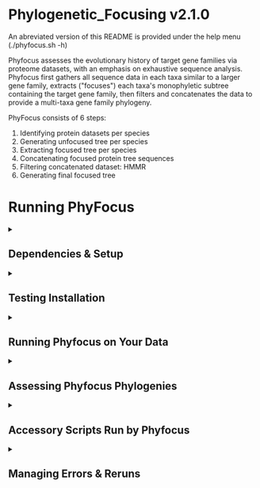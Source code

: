 # Phylogenetic_Focusing v2.1.0
An abreviated version of this README is provided under the help menu (./phyfocus.sh -h)

Phyfocus assesses the evolutionary history of target gene families via  proteome datasets, with an emphasis on exhaustive sequence analysis. Phyfocus first gathers all sequence data in each taxa similar to a larger gene family, extracts ("focuses") each taxa's monophyletic subtree containing the target gene family, then filters and concatenates the data to provide a multi-taxa gene family phylogeny.

PhyFocus consists of 6 steps:
1) Identifying protein datasets per species
2) Generating unfocused tree per species
3) Extracting focused tree per species
4) Concatenating focused protein tree sequences
5) Filtering concatenated dataset: HMMR
6) Generating final focused tree

# Running PhyFocus

<details> <summary><H2> Dependencies & Setup </H2></summary>

### Phyfocus Dependencies:
Programs Phyfocus requires in the user PATH
- AWK
- Python3 (including BioPython package -> Bio.AlignIO module)
- R
- NCBI BLAST+ (specifically makeblastdb and blastp)
- CD-HIT
- MAFFT
- IQTREE
- HMMER

Dependency setup details still in progress

### Timeframe, CPU, and RAM
Phyfocus can be time and memory intensive; effective system recommendations:
- Multiple threads/CPUs (e.g. 24).
- 125GB RAM

For an exceptionally large  phylogeny with 3200 sequences, the program timeframe using the above metrics was thus:
- Step 1: 17h
- Step 2: 148h (~ 6 days)
- Step 3: < 1min
- Steps 4-5 and alignment for Step 6: (< 4min)
- Step6 Phylogeny:  232h (~ 10 days)

Note that more reasonably sized runs can take 7-10 days total. Less CPU & RAM may be feasible, but could incur longer runtimes or errors if RAM depletes.
</details> <!-- End Dependencies & Setup -->


<details> <summary><H2> Testing Installation </H2></summary>
To ensure Phyfocus works properly, follow these steps.

1. Ensure the following 5 scripts and 1 directory are downloaded to your desired working directory:
    - phyfocus.sh (current version)
    - tree_editor.R
    - header_translator.py
    - alignment_editor.py
    - delim_converter.py
    - sample_data/ (contains 10 files)

2. In your working directory, run the command  "./phyfocus.sh -T" which will execute the full phyfocus pipeline in sample_data (a very small bacterial dataset; estimated runtime is 8-12 minutes).

3. Once complete, within sample_data/ you can examine out_log.txt to observe Phyfocus output and check error_log.txt for any error messages. If Phyfocus ran successfully, you should find the following directories and fasta file:

        ./sample_data/final_tree_dataset/filtering_output/final_tree_seqs_ali.fa

</details> <!-- End Testing Installation -->


<details> <summary><H2> Running Phyfocus on Your Data </H2></summary>
PhyFocus consists of 6 steps:
1) Identifying protein datasets per species
2) Generating unfocused tree per species
3) Extracting focused tree per species
4) Concatenating focused protein tree sequences
5) Filtering concatenated dataset: HMMR
6) Generating final focused tree

The following sections will walk you through these major steps and things to be aware of.

### Setup
Before starting phyfocus on your own dataset, ensure your working directory contains the following 5 user-provided datasets in addition to the 5 scripts noted in "testing Installation" above. Note that examples of these 5 datasets can be seen in ./sample_data

1) A query fasta file containing target and anchor proteins (Step 1).
   - Targets represent homologs of the specific gene(s) / gene family being studied.
   - Anchors represent homologs of gene(s) / gene families closely related to the targets.
   - All query proteins can come from a single organism, but broader sampling from taxa of interest may aid BLAST.
   - There is a minimum of 2 for target + anchor sequences (more are recommended).

2) A directory of protein FASTA files for each species assessed in the phylogeny (Step 1).
    - Protein sequences are ideally derived from whole-genome data or thorough transcriptomes.
    - All FASTA file names MUST begin with the species' genus name and an underscore: genus_

3) A roots fasta file containing proteins to root the per-species unfocused trees (steps 2 & 3) and your final phylogeny (step 6).
    - Roots represent the closest known outgroup to target & anchor gene families.
    - There is a minimum of 2 sequences required for roots.

4) A Tab Seperated Values (.tsv) file for phylogeny focusing (Step 3).
    - There should be no column or row headers in the table.
    - Column 1 gives FASTA ">" header names for AT LEAST 2 root proteins from the roots fasta file.
    - Column 2 gives FASTA ">" header names for AT LEAST 1 target and 1 anchor protein from the query fasta file. At least two of each is recommended.
    - Below is an example TSV for a phylogeny of taste receptors within the glutamate/class-C GPCR family:
Homo_GABBR1    Homo_T1R1  
Homo_GABBR2    Homo_mGLUR6  
Danio_GABBR1  
Danio_GABBR2  
    - Anchor and root sequences are best chosen by reference to previous phylogenies. The glutamate example was informed by: Fredriksson, R., Lagerström, M. C., Lundin, L. G., & Schiöth, H. B. (2003). The G-protein-coupled receptors in the human genome form five main families. Phylogenetic analysis, paralogon groups, and fingerprints. Molecular pharmacology, 63(6), 1256-1272.

5) A FASTA protein alignment characterizing key conserved domains and motifs (Step 5).
    - An alignment of the query file can be used.
    - Rigorous alignment (e.g., using MAFFT Linsi) is preferred.
    - Builds the HMMR profile for HMMR filtering to remove any fundamentally different sequences,
      such as proteins lacking a 7TM domain in a GPCR phylogeny.


### Executing phyfocus.sh (steps 1-5)
The main Phyfocus script manages steps 1-5. Once initiated, Phyfocus runs automatically until step 6. 
An abreviated version of this info is provided under the help menu (./phyfocus.sh -h)

--------------------------------------------------------------------------------------------------------------------------------
Program syntax: 
[-h] [-T] [-X] [-q ./file] [-r ./file] [-f ./directory/] [-c ./file] [-H ./file] [-t num] [-e value] [-m string] [-b num] [-a num]

-h <help>   Display this help and exit

-q QUERY    Required; fasta file containing target, related, and outgroup query peptides

-r root     Required; fasta file containing rooting peptides

-f FASTAS   Required; directory of peptide fasta files for each species in the phylogeny

-c CLADE    Required; A .tsv file of fasta header names for phylogeny root and focus sequences.

-H HMMR     Required; Peptide fasta alignment for making the HMMR profile

-t THREADS  Optional; The number of threads used for BLAST & IQtree. Default = 24

-e EVALUE   Optional; The e-value significance cutoff used in BLAST. Default = 1e-05

-m MODEL    Optional; The peptide substitution model used by IQTree. Recommend LG for testing. Default = MFP+C60

-b BOOT     Optional; The number of Ultrafast Bootstrap replicates used by IQTree. Default = 1000

-a IQALRT   Optional; The number of SH-aLRT Bootstrap replicates used by IQTree. Minimum value is 1000. Default = 1000

-T TEST     Optional; Runs Phyfocus on the data in ./sample_data to test dependencies and demo the program

-X CLEAN    Optional; Removes all phyfocus-created files in the working  directory. Is called automatically when running the ./sample_data via -T, allowing for multiple test runs.

-------------------------------------------------------------------------------------------------------------------------------
A basic executing command using all default settings could be thus:

    ./phyfocus.sh -q ./query_file.fa -f fasta_proteins/ -r roots_file.fa -H hmmr_ali.fa -c tree_tips.tsv


### Monitering the Data
Because Phyfocus can take over a week, assessing if the per-species blast (Step 1) is capturing too narrow or too broad a dataset for your phylogenies can save significant time. Two approaches can help here:  

1. Examine the BLAST output files at ./blastout_maxseqs. These have been edited to include the original header descriptions, allowing you to see what sequences given blast queries and the e-value cutoff are obtaining. A potential issue to look for here is if many gene family members from far outside your rooting seqs' family are being obtained. 

2. Once they are generated the unfocused (Step 2) and focused (Step 3) species trees can also be examined in detail by looking at ./align/IQ_out and ./align/IQ_out/tree_editor_out, respectively, or in quick summary by looking at Rplot.pdf in tree_editor_out. While the trees can be annotated to observe the focusing impact and tree quality, a quicker look referencing just the named target, anchor, and root sequences can give an idea if proper monophyletic clades are being reconstructed.
- NOTE: when examining the unfocused and focused trees in Rplot.pdf, R may draw a monophyletic clade used for rooting as a polytomy. Programtically it does not appear to treat the clade as such, and thus shouldn't affect the focusing step.

If the blast outputs and/or per-species trees indicate an issue with the dataset you may need to rerun the data using BLAST evalues different from the default of 1e-05. 
- For example, if too many genes outside your rooting seqs are bloating the alignments and subsequent trees, consider a more stringent evalue such as 1e-10 (check the blast output files to get a sense of what cutoff may help).


### Executing alignment_editor.py (step 6) 
Once complete, ./phyfocus.sh produces an alignment that is the starting point of Step 6 (see "final_tree_dataset/filtering_output/final_tree_seqs_ali.fa"). It will also move alignment_editor.py to this directory for user convenience.

final_tree_seqs_ali.fa may contain massive gaps (100s+ of base pairs) due to a small subset of sequences. To improve alignment quality, Alignment Editor removes these gap-causing sequences according to user-specified gap length and gap frequency cutoffs. Current recommendation is to manually inspect the concatenated alignment to identify the average size of massive gaps, then run alignment_editor.py. For some datasets, a helpful starting metric can be to target gap lengths approximately 4% of the entire alignment length. 

Usage syntax and options for alignment_editor are also available under the help menu (./alignment_editor.py -h)

-------------------------------------------------------------------------------------------------------------------------------
Program syntax: 
./alignment_editor.py  ./final_tree_seqs_ali.fa [-h] [-w num] [-g num] 

-h <help>   Display help and exit

-w <window> Specify the minimum gap length that is disruptive to the alignment. Default is 50bp, but an effective
benchmark appears to be 4% of the alignment's total length. Manual assessment of the alignment
is strongly recommended.

-g <gappercent> Specify the minimum percent of seqs that must contain -w size gaps to identify problematic seqs.
Default is 0.9.

-------------------------------------------------------------------------------------------------------------------------------
Upon completing alignment_editor.py, running IQtree will complete Step 6 and produce the final focused phylogeny. Recommended command:

    iqtree -s final_tree_seqs_ali.fa_edited_ali.fa -m MFP+C60 -alrt 1000 -bb 1000 -nt 24

</details> <!-- End Running Phyfocus on Your Data -->


<details> <summary><H2> Assessing Phyfocus Phylogenies </H2></summary>

### Fixing Target, Anchor, & Root Sequence Names
The focused phylogeny from step 6 (./final_tree_dataset/filtering_output/final_tree_seqs_ali.fa_edited_ali.fa.treefile) will include all target, anchor, and root sequences; however, their header names from the query & root files may have been replaced with phyfocus numerical headers. If the original header names are desired for tree annotations, do the following:

1. Obtain query, anchor, and root header names in the main working directory:

        cat ./queries.fa ./roots.fa | grep ">" | grep -E "[A-Za-z0-9_]+" > headers.txt

2. Identify which query/root seqs have had their headers changed:

        grep -B 3 -f ./headers.txt ./final_tree_dataset/filtering_output/concat_tip_seqs_cdhit.fa.clstr

Changed entries in this CD-HIT output will denote a 100% match; below, Homo_Melanopsin was replaced with the numerical header Homo_94301:         
> \>Cluster 248  
> 0    478aa, >Homo_94301... *  
> 1    478aa, >Homo_Melanopsin... at 100.00%  

3. Change any numerical headers in "final_tree_seqs_ali.fa_edited_ali.fa.treefile" that replaced the desired query/root headers. (Using find/replace via a word processor is a simple approach.) 

### Viewing Phylogenies
The Newick formatted data in the step 6 .treefile can be copied into a viewer like FigTree for rooting with the root sequences clade and annotating features of interest. 
(Rambaut, A. (2018) FigTree v1. 4.4: a graphical viewer of phylogenetic trees. Available from <http://tree.bio.ed.ac.uk/software/figtree/>.) 

### Annotating Phylogenies
Phyfocus phylogenies will have all tree tips labeled using the "genus_####" numerical header nomenclature. For identifying sequences/clades, the numerical headers can be copied into a .txt file in the main working directory and looked up via the "header_translation_table" TSV:

    grep -f headers.txt header_translation_table.tsv

The results will correlate the given numerical headers with their originally provided FASTA headers. For example:
> \>Acanthaster_17320    >XP_022096382.1 pinopsin-like [Acanthaster planci]  
> \>Acanthaster_17794    >XP_022096856.1 rhodopsin-like [Acanthaster planci]  
> \>Acanthaster_20160    >XP_022099222.1 pinopsin-like [Acanthaster planci]  
> \>Acanthaster_20161    >XP_022099223.1 rhodopsin-like [Acanthaster planci]  
 
 Gene family clades, etc. can then be annotated on the tree in the chosen tree viewing program.
 
### Visualizing Node Support
The Ultrafast bootstrap and SH-aLRT node values provided by IQtree indicate which branches are confidentally supported; as of 2023, IQtree reports these confidence values in parentheses as (SH-aLRT support % / ultrafast bootstrap support %).
IQtree recommends a benchmark of SH-aLRT >= 80% and UFboot >= 95% (http://www.iqtree.org/doc/Frequently-Asked-Questions). To collapse unsupported nodes into a polytomy, the following protocol may be used:

1. Extract node values via Tree Graph 2 (<http://treegraph.bioinfweb.info/>)
        - Run GUI via .jar file. 
	- open .treefile
	- export node data as table
		- use "unique node names" and "bootstrap/SH-aLRT" labels columns (in that order)
		- export all nodes with column headers
	- Do not close the .treefile window after exporting

2. Change UFboot/SH-aLRT values to 1 value per column
- Open exported .txt in excel/numbers as TSV
- Change the label column header to "SH-aLRT" and add a new column: "UF-Boot"
- Export table as CSV
- Open CSV in a text editor, use find+replace to change all "/" to ","
- Open CSV in excel/numbers again, delete the empty column at right.

3. Collapse Phylogeny based on node support
- import CSV into the open Tree Graph 2 window via "import table as node/branch data" (all files format, no skipped lines, first line contains headers. Be sure to check values separated by ",")
- "select matching key columns" step correlates same data in the table and tree. Use unique node names column for both.
- Set node data type for UFboot and SH-aLRT as "new hidden branch data with specified ID." 
- Use "Collapse Nodes by Support" option twice: SH-aLRT at 80, and UFBoot at 95. 
- Export result as a nexus file, the collapsed tree can now be viewed or edited in Figtree, etc. as before.

</details> <!-- End Assessing Phyfocus Phylogenies -->


<details> <summary><H2> Accessory Scripts Run by Phyfocus </H2></summary>These necessary scripts are not executed by the user; these details are purely for informational purposes.

### Tree_Editor.R
Used to extract a focused subtree from the initial phylogeny for each study species (step 3), identified by finding the most recent common ancestor of the user-specified target and anchor sequences. The bait and anchor sequence headers are specified by the user via the TSV fasta headers file. 

### header_translator.py
Produces a TSV correlating original BLAST sequence headers with the genus_#### headers used by phyfocus for all input sequence data. The TSV is also used automatically to add BLAST hit descriptions as a final column in each BLAST output file.

### delim_converter.py
Used to convert the space-delimited HMMER output txt file to a TSV for downstream use.

</details> <!-- End Accessory Scripts Run by Phyfocus -->


<details> <summary><H2> Managing Errors & Reruns </H2></summary>

Phyfocus (and programs it uses like IQtree) are designed to cancel the run if certain errors or issues occur. The out_log.txt file will indicate the last steps taken, while specific error messages are recorded in error_log.txt. 

Once the error has been dealt with, phyfocus.sh can be restarted at the last valid step by re-running the same command originally used, provided the contents of its working directory have not been changed by the user. The restarted run date and all steps skipped are always appended to the out_log.txt file before standard output logging resumes.

The following represent some errors you may encounter in error_log.txt, along with recommended solutions:

#### Numerical underflow (lh-branch). Run again with the safe likelihood kernel via `-safe` option
- An error from IQtree during Step 2 that requires IQtree's "-safe" option. This special run should be done manually on the specific species' dataset concerned (see out_log.txt for the last species' dataset being used). 
- It is crucial to ensure this is done in the ./align directory, and using the same IQtree parameters originally specified by the user and/or the default phyfocus settings.
- An example solution starting from the working directory:
    cd ./align
    iqtree -safe -s Homo_protein.faa_FIX_hits.fa_ali.fa -m MFP+C60 -alrt 1000 -bb 1000-nt 24 2>> ../error_log.txt | tee -a ../out_log.txt
    - Once complete, phyfocus.sh can be restarted as normal using the original input commands.

</details> <!-- End Managing Errors & Reruns -->
